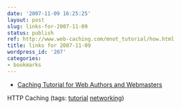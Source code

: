 ```yaml
---
date: '2007-11-09 16:25:25'
layout: post
slug: links-for-2007-11-09
status: publish
ref: http://www.web-caching.com/mnot_tutorial/how.html
title: links for 2007-11-09
wordpress_id: '207'
categories:
- bookmarks
---
```




  * [Caching Tutorial for Web Authors and Webmasters](http://www.web-caching.com/mnot_tutorial/how.html)




HTTP Caching (tags: [tutorial](http://del.icio.us/eob/tutorial) [networking](http://del.icio.us/eob/networking))






